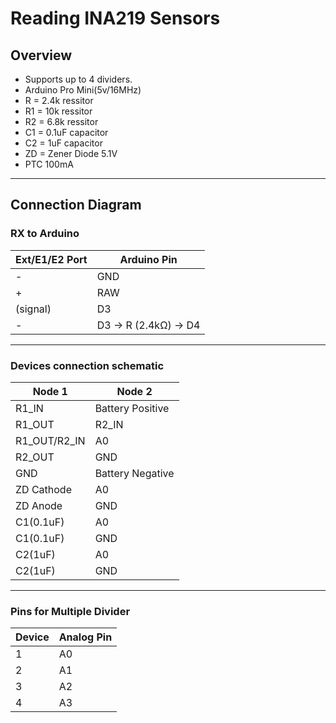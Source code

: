 # Reading INA219 Sensors

## Overview
- Supports up to 4 dividers.
- Arduino Pro Mini(5v/16MHz)
- R = 2.4k ressitor
- R1 = 10k ressitor
- R2 = 6.8k ressitor
- C1 = 0.1uF capacitor
- C2 = 1uF capacitor
- ZD = Zener Diode 5.1V
- PTC 100mA
---

## Connection Diagram

### **RX to Arduino**
| Ext/E1/E2 Port   | Arduino Pin         |
|----------|---------------------|
| -      | GND                 |
| +      | RAW                 |
| (signal)   | D3                  |
| -        | D3 → R (2.4kΩ) → D4 |


---

### **Devices connection schematic**
| Node 1 | Node 2 |
|------------|------------------|
| R1_IN      | Battery Positive      |
| R1_OUT     | R2_IN       |
| R1_OUT/R2_IN     | A0           |
| R2_OUT     | GND       |
| GND        | Battery Negative |
| ZD Cathode     | A0       |
| ZD Anode     | GND       |
| C1(0.1uF)     | A0       |
| C1(0.1uF)     | GND       |
| C2(1uF)     | A0       |
| C2(1uF)     | GND       |


---

### **Pins for Multiple Divider**
| Device | Analog Pin |
|--------|--------|
| 1      | A0    |
| 2      | A1    |
| 3      | A2    |
| 4      | A3    |
